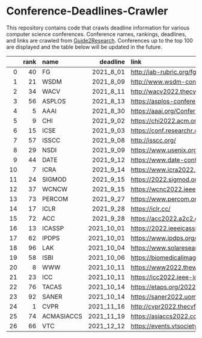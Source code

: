 # Conference-Deadlines-Crawler 

 This repository contains code that crawls deadline information for various computer science conferences. Conference names, rankings, deadlines, and links are crawled from [Guide2Research](https://www.guide2research.com/topconf/machine-learning). Conferences up to the top 100 are displayed and the table below will be updated in the future.

|    |   rank | name       |   deadline | link                                           |
|---:|-------:|:-----------|-----------:|:-----------------------------------------------|
|  0 |     40 | FG         |  2021_8_01 | http://iab-rubric.org/fg2021/                  |
|  1 |     21 | WSDM       |  2021_8_09 | http://www.wsdm-conference.org/2022/           |
|  2 |     34 | WACV       |  2021_8_11 | http://wacv2022.thecvf.com/home                |
|  3 |     56 | ASPLOS     |  2021_8_13 | https://asplos-conference.org/                 |
|  4 |      5 | AAAI       |  2021_8_30 | https://aaai.org/Conferences/AAAI-22/          |
|  5 |      9 | CHI        |  2021_9_02 | https://chi2022.acm.org/                       |
|  6 |     15 | ICSE       |  2021_9_03 | https://conf.researchr.org/home/icse-2022      |
|  7 |     57 | ISSCC      |  2021_9_08 | http://isscc.org/                              |
|  8 |     29 | NSDI       |  2021_9_09 | https://www.usenix.org/conference/nsdi22       |
|  9 |     44 | DATE       |  2021_9_12 | https://www.date-conference.com/               |
| 10 |      7 | ICRA       |  2021_9_14 | https://www.icra2022.org/                      |
| 11 |     24 | SIGMOD     |  2021_9_15 | https://2022.sigmod.org/                       |
| 12 |     37 | WCNCW      |  2021_9_15 | https://wcnc2022.ieee-wcnc.org/                |
| 13 |     73 | PERCOM     |  2021_9_27 | https://www.percom.org/                        |
| 14 |     17 | ICLR       |  2021_9_28 | https://iclr.cc/                               |
| 15 |     72 | ACC        |  2021_9_28 | https://acc2022.a2c2.org/                      |
| 16 |     13 | ICASSP     | 2021_10_01 | https://2022.ieeeicassp.org/                   |
| 17 |     62 | IPDPS      | 2021_10_01 | https://www.ipdps.org/                         |
| 18 |     96 | LAK        | 2021_10_04 | https://www.solaresearch.org/events/lak/lak22/ |
| 19 |     58 | ISBI       | 2021_10_06 | https://biomedicalimaging.org/2022/            |
| 20 |      8 | WWW        | 2021_10_11 | https://www2022.thewebconf.org/                |
| 21 |     23 | ICC        | 2021_10_11 | https://icc2022.ieee-icc.org/                  |
| 22 |     76 | TACAS      | 2021_10_14 | https://etaps.org/2022/tacas                   |
| 23 |     92 | SANER      | 2021_10_14 | https://saner2022.uom.gr/                      |
| 24 |      1 | CVPR       | 2021_11_16 | http://cvpr2022.thecvf.com/                    |
| 25 |     74 | ACMASIACCS | 2021_11_19 | https://asiaccs2022.conferenceservice.jp/      |
| 26 |     66 | VTC        | 2021_12_12 | https://events.vtsociety.org/vtc2022-spring/   |
